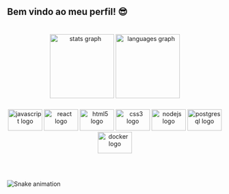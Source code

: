 <h2 align="left">Bem vindo ao meu perfil! 😎</h2>

###

<br clear="both">

<div align="center">
  <img src="https://github-readme-stats.vercel.app/api?hide_title=false&hide_rank=false&show_icons=true&include_all_commits=true&count_private=true&disable_animations=false&theme=github_dark&locale=en&hide_border=true&username=Ekheinn" height="150" alt="stats graph"  />
  <img src="https://github-readme-stats.vercel.app/api/top-langs?locale=pt-br&hide_title=false&layout=compact&card_width=320&langs_count=5&theme=github_dark&hide_border=true&username=Ekheinn" height="150" alt="languages graph"  />
</div>

###

<div align="center">
  <img src="https://cdn.jsdelivr.net/gh/devicons/devicon/icons/javascript/javascript-original.svg" height="50" width="80" alt="javascript logo"  />
  <img src="https://cdn.jsdelivr.net/gh/devicons/devicon/icons/react/react-original.svg" height="50" width="80" alt="react logo"  />
  <img src="https://cdn.jsdelivr.net/gh/devicons/devicon/icons/html5/html5-plain.svg" height="50" width="80" alt="html5 logo"  />
  <img src="https://cdn.jsdelivr.net/gh/devicons/devicon/icons/css3/css3-plain.svg" height="50" width="80" alt="css3 logo"  />
  <img src="https://cdn.jsdelivr.net/gh/devicons/devicon/icons/nodejs/nodejs-plain.svg" height="50" width="80" alt="nodejs logo"  />
  <img src="https://cdn.jsdelivr.net/gh/devicons/devicon/icons/postgresql/postgresql-original.svg" height="50" width="80" alt="postgresql logo"  />
  <img src="https://cdn.jsdelivr.net/gh/devicons/devicon/icons/docker/docker-original.svg" height="50" width="80" alt="docker logo"  />
</div>

###

<br clear="both">


###

  ![Snake animation](https://github.com/ekheinn/ekheinn/blob/output/github-contribution-grid-snake.svg)

###
